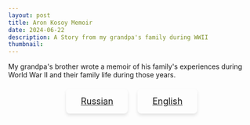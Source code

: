 ```yaml
---
layout: post
title: Aron Kosoy Memoir
date: 2024-06-22
description: A Story from my grandpa's family during WWII
thumbnail: 
---
```


My grandpa's brother wrote a memoir of his family's experiences during World War II and their family life during those years. 

<div class="pdf-buttons">
    <a href="/assets/pdf/AronKosoyMemoir.pdf" class="btn btn-lg btn-primary z-depth-0 custom-btn" role="button">Russian</a>
    <a href="/assets/pdf/AronKosoyMemoirTranslation.pdf" class="btn btn-lg btn-primary z-depth-0 custom-btn" role="button">English</a>
</div>

<style>
.pdf-buttons {
  display: flex;
  justify-content: center;
  gap: 20px;
  margin-top: 20px;
}

.pdf-buttons .btn {
  padding: 15px 30px;
  font-size: 18px;
  border-radius: 8px;
  box-shadow: 0 4px 6px rgba(0, 0, 0, 0.1);
  transition: background-color 0.3s ease, transform 0.3s ease;
}

.pdf-buttons .btn:hover {
  background-color: #0056b3;
  transform: translateY(-2px);
}

.pdf-buttons .btn:active {
  transform: translateY(0);
  box-shadow: 0 2px 4px rgba(0, 0, 0, 0.2);
}

.pdf-buttons .btn:focus {
  outline: none;
  box-shadow: 0 0 0 4px rgba(0, 123, 255, 0.25);
}
</style>
